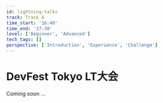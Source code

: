 ```yaml
---
id: lightning-talks
track: Track A
time_start: '16:40'
time_end: '17:30'
level: ['Beginner', 'Advanced']
tech_tags: []
perspective: ['Introduction', 'Experience', 'Challenge']
---
```


# DevFest Tokyo LT大会

Coming soon ...

